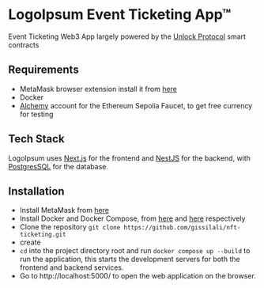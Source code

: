 # LogoIpsum Event Ticketing App&trade;

Event Ticketing Web3 App largely powered by the [ Unlock Protocol](https://unlock-protocol.com/) smart contracts

## Requirements
- MetaMask browser extension install it from [here](https://metamask.io/download/)
- Docker
- [Alchemy](https://www.alchemy.com/faucets/ethereum-sepolia) account for the Ethereum Sepolia Faucet, to get free currency for testing

## Tech Stack
LogoIpsum uses [Next.js](https://nextjs.org/) for the frontend and [NestJS](https://nestjs.com/) for the backend, with [PostgresSQL](https://www.postgresql.org/) for the database.

## Installation
- Install MetaMask from [here](https://metamask.io/download/)
- Install Docker and Docker Compose, from [here](https://docs.docker.com/engine/install/) and [here](https://docs.docker.com/compose/install/) respectively
- Clone the repository `git clone https://github.com/gissilali/nft-ticketing.git`
- create 
- `cd` into the project directory root and run `docker compose up --build` to run the application, this starts the development servers for both the frontend and backend services.
- Go to http://localhost:5000/ to open the web application on the browser.


